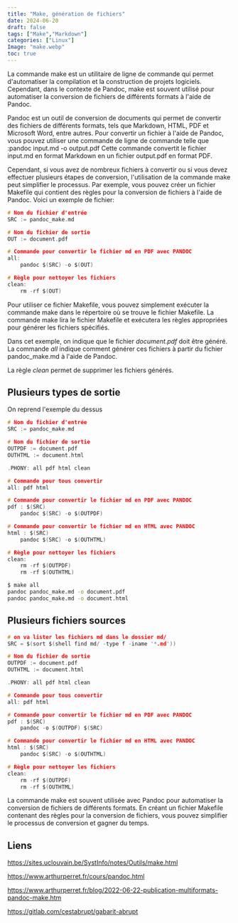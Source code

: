 ```yaml
---
title: "Make, génération de fichiers"
date: 2024-06-20
draft: false
tags: ["Make","Markdown"]
categories: ["Linux"]
Image: "make.webp"
toc: true
---
```



La commande make est un utilitaire de ligne de commande qui permet d'automatiser la compilation et la construction de projets logiciels. Cependant, dans le contexte de Pandoc, make est souvent utilisé pour automatiser la conversion de fichiers de différents formats à l'aide de Pandoc.

Pandoc est un outil de conversion de documents qui permet de convertir des fichiers de différents formats, tels que Markdown, HTML, PDF et Microsoft Word, entre autres. Pour convertir un fichier à l'aide de Pandoc, vous pouvez utiliser une commande de ligne de commande telle que :pandoc input.md -o output.pdf
Cette commande convertit le fichier input.md en format Markdown en un fichier output.pdf en format PDF.

Cependant, si vous avez de nombreux fichiers à convertir ou si vous devez effectuer plusieurs étapes de conversion, l'utilisation de la commande make peut simplifier le processus. Par exemple, vous pouvez créer un fichier Makefile qui contient des règles pour la conversion de fichiers à l'aide de Pandoc. 
Voici un exemple de fichier:
``` c
# Nom du fichier d'entrée
SRC := pandoc_make.md

# Nom du fichier de sortie
OUT := document.pdf

# Commande pour convertir le fichier md en PDF avec PANDOC
all:
	pandoc $(SRC) -o $(OUT)

# Règle pour nettoyer les fichiers
clean:
	rm -rf $(OUT)

```
Pour utiliser ce fichier Makefile, vous pouvez simplement exécuter la commande make dans le répertoire où se trouve le fichier Makefile. La commande make lira le fichier Makefile et exécutera les règles appropriées pour générer les fichiers spécifiés.

Dans cet exemple, on indique que le fichier *document.pdf* doit être généré. La commande *all* indique comment générer ces fichiers à partir du fichier pandoc_make.md à l'aide de Pandoc. 

La règle *clean* permet de supprimer les fichiers générés.

## Plusieurs types de sortie

On reprend l'exemple du dessus

``` c
# Nom du fichier d'entrée
SRC := pandoc_make.md

# Nom du fichier de sortie
OUTPDF := document.pdf
OUTHTML := document.html

.PHONY: all pdf html clean

# Commande pour tous convertir
all: pdf html

# Commande pour convertir le fichier md en PDF avec PANDOC
pdf : $(SRC)
	pandoc $(SRC) -o $(OUTPDF)

# Commande pour convertir le fichier md en HTML avec PANDOC
html : $(SRC)
	pandoc $(SRC) -o $(OUTHTML)

# Règle pour nettoyer les fichiers
clean:
	rm -rf $(OUTPDF)
	rm -rf $(OUTHTML)

```

``` bash
$ make all
pandoc pandoc_make.md -o document.pdf
pandoc pandoc_make.md -o document.html

```

## Plusieurs fichiers sources

``` c
# on va lister les fichiers md dans le dossier md/
SRC = $(sort $(shell find md/ -type f -iname '*.md'))

# Nom du fichier de sortie
OUTPDF := document.pdf
OUTHTML := document.html

.PHONY: all pdf html clean

# Commande pour tous convertir
all: pdf html

# Commande pour convertir le fichier md en PDF avec PANDOC
pdf : $(SRC)
	pandoc -o $(OUTPDF) $(SRC)

# Commande pour convertir le fichier md en HTML avec PANDOC
html : $(SRC)
	pandoc $(SRC) -o $(OUTHTML)

# Règle pour nettoyer les fichiers
clean:
	rm -rf $(OUTPDF)
	rm -rf $(OUTHTML)
```

La commande make est souvent utilisée avec Pandoc pour automatiser la conversion de fichiers de différents formats. En créant un fichier Makefile contenant des règles pour la conversion de fichiers, vous pouvez simplifier le processus de conversion et gagner du temps.


## Liens

https://sites.uclouvain.be/SystInfo/notes/Outils/make.html

https://www.arthurperret.fr/cours/pandoc.html

https://www.arthurperret.fr/blog/2022-06-22-publication-multiformats-pandoc-make.htm

https://gitlab.com/cestabrupt/gabarit-abrupt
